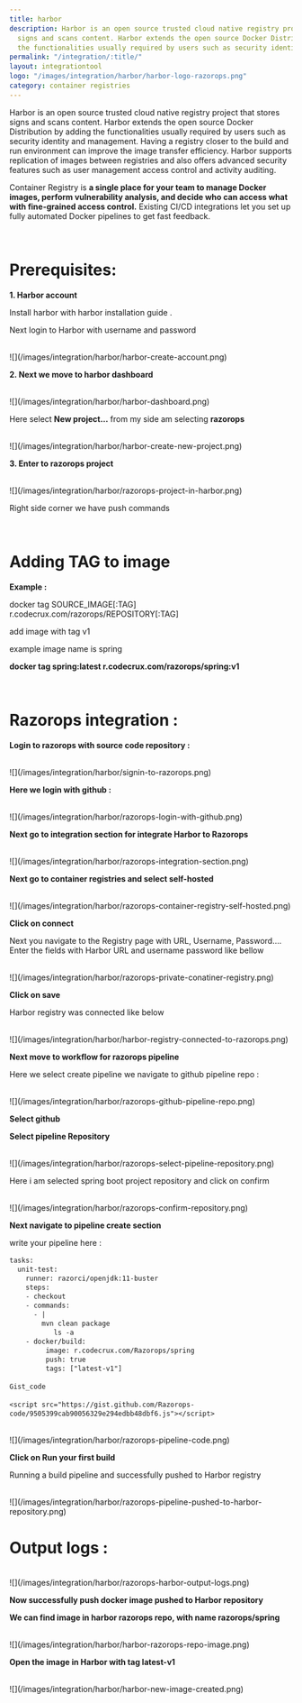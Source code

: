 ```yaml
---
title: harbor
description: Harbor is an open source trusted cloud native registry project that stores
  signs and scans content. Harbor extends the open source Docker Distribution by adding
  the functionalities usually required by users such as security identity and management.
permalink: "/integration/:title/"
layout: integrationtool
logo: "/images/integration/harbor/harbor-logo-razorops.png"
category: container registries
---
```


Harbor is an open source trusted cloud native registry project that stores signs and scans content. Harbor extends the open source Docker Distribution by adding the functionalities usually required by users such as security identity and management. Having a registry closer to the build and run environment can improve the image transfer efficiency. Harbor supports replication of images between registries and also offers advanced security features such as user management access control and activity auditing.

Container Registry is **a single place for your team to manage Docker images, perform vulnerability analysis, and decide who can access what with fine-grained access control.** Existing CI/CD integrations let you set up fully automated Docker pipelines to get fast feedback.

<br>

# Prerequisites:

**1. Harbor account** 
 
Install harbor with harbor installation guide .

Next login to Harbor with username and password 

<br>
![](/images/integration/harbor/harbor-create-account.png)
<br>


**2. Next we move to harbor dashboard**

<br>
![](/images/integration/harbor/harbor-dashboard.png)
<br>

Here select **New project…** from my side am selecting **razorops**

<br>
![](/images/integration/harbor/harbor-create-new-project.png)
<br>

**3. Enter to razorops project**

<br>
![](/images/integration/harbor/razorops-project-in-harbor.png)
<br>


Right side corner we have push commands 

<br>

# Adding TAG to image 

**Example :**

docker tag SOURCE_IMAGE[:TAG] r.codecrux.com/razorops/REPOSITORY[:TAG]
 

add  image with tag v1

example image name is spring

**docker tag spring:latest r.codecrux.com/razorops/spring:v1**

<br>


# Razorops integration :


**Login to razorops with source code repository :**

<br>
![](/images/integration/harbor/signin-to-razorops.png)
<br>


**Here we login with github :**

<br>
![](/images/integration/harbor/razorops-login-with-github.png)
<br>


**Next go to integration section for integrate Harbor to Razorops**

<br>
![](/images/integration/harbor/razorops-integration-section.png)
<br>

**Next go to container registries and select self-hosted**

<br>
![](/images/integration/harbor/razorops-container-registry-self-hosted.png)
<br>


**Click on connect**

Next you navigate to the Registry page with URL, Username, Password…. Enter the fields with Harbor URL and username password like bellow

<br>
![](/images/integration/harbor/razorops-private-conatiner-registry.png)
<br>


**Click on save**

Harbor registry  was connected like below 

<br>
![](/images/integration/harbor/harbor-registry-connected-to-razorops.png)
<br>


**Next move to workflow for razorops pipeline** 

Here we select create pipeline we navigate to github pipeline repo :

<br>
![](/images/integration/harbor/razorops-github-pipeline-repo.png)
<br>


**Select github**

**Select pipeline Repository** 

<br>
![](/images/integration/harbor/razorops-select-pipeline-repository.png)
<br>

Here i am selected spring boot project repository and click on confirm 

<br>
![](/images/integration/harbor/razorops-confirm-repository.png)
<br>



**Next navigate to pipeline create section**

write your pipeline here :

```
tasks:
  unit-test:
    runner: razorci/openjdk:11-buster
    steps:
    - checkout
    - commands:
      - |
        mvn clean package
           ls -a
    - docker/build:
         image: r.codecrux.com/Razorops/spring
         push: true
         tags: ["latest-v1"]

Gist_code

<script src="https://gist.github.com/Razorops-code/9505399cab90056329e294edbb48dbf6.js"></script>
```
<br>
![](/images/integration/harbor/razorops-pipeline-code.png)
<br>


**Click on Run your first build** 

Running a build pipeline and successfully pushed to Harbor registry 

<br>
![](/images/integration/harbor/razorops-pipeline-pushed-to-harbor-repository.png)
<br>

# Output logs :

<br>
![](/images/integration/harbor/razorops-harbor-output-logs.png)
<br>


**Now successfully push docker image pushed to Harbor repository**

**We can find image in harbor razorops repo, with name razorops/spring**

<br>
![](/images/integration/harbor/harbor-razorops-repo-image.png)
<br>


**Open the image in Harbor with tag latest-v1**

<br>
![](/images/integration/harbor/harbor-new-image-created.png)
<br>
<br>
